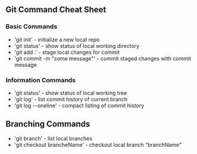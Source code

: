 ## Git Command Cheat Sheet


### Basic Commands

* 'git init' - initialize a new local repo
* 'git status' - show status of local working directory
* 'git add .' - stage local changes for commit
* 'git commit -m "some message"' - commit staged changes with commit message



### Information Commands

* 'git status' - show status of local working tree
* 'git log' - list commit history of current branch
* 'git log --oneline' - compact listing of commit history

## Branching Commands

* 'git branch' - list local branches
* 'git checkout brancheName' - checkout local branch "branchName"
